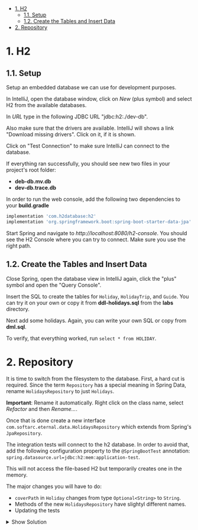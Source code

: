 - [1. H2](#1-h2)
  - [1.1. Setup](#11-setup)
  - [1.2. Create the Tables and Insert Data](#12-create-the-tables-and-insert-data)
- [2. Repository](#2-repository)

# 1. H2

## 1.1. Setup

Setup an embedded database we can use for development purposes.

In IntelliJ, open the database window, click on _New_ (plus symbol) and select H2 from the available databases.

In _URL_ type in the following JDBC URL "jdbc:h2:./dev-db".

Also make sure that the drivers are available. IntelliJ will shows a link "Download missing drivers". Click on it, if it is shown.

Click on "Test Connection" to make sure IntelliJ can connect to the database.

If everything ran successfully, you should see new two files in your project's root folder:

- **deb-db.mv.db**
- **dev-db.trace.db**

In order to run the web console, add the following two dependencies to your **build.gradle**

```groovy
implementation 'com.h2database:h2'
implementation 'org.springframework.boot:spring-boot-starter-data-jpa'
```

Start Spring and navigate to _http://localhost:8080/h2-console_. You should see the H2 Console where you can try to connect. Make sure you use the right path.

## 1.2. Create the Tables and Insert Data

Close Spring, open the database view in IntelliJ again, click the "plus" symbol and open the "Query Console".

Insert the SQL to create the tables for `Holiday`, `HolidayTrip`, and `Guide`. You can try it on your own or copy it from **ddl-holidays.sql** from the **labs** directory.

Next add some holidays. Again, you can write your own SQL or copy from **dml.sql**.

To verify, that everything worked, run `select * from HOLIDAY`.

# 2. Repository

It is time to switch from the filesystem to the database. First, a hard cut is required. Since the term `Repository` has a special meaning in Spring Data, rename `HolidaysRepository` to just `Holidays`.

**Important**: Rename it automatically. Right click on the class name, select _Refactor_ and then _Rename..._.

Once that is done create a new interface `com.softarc.eternal.data.HolidaysRepository` which extends from Spring's `JpaRepository`.

The integration tests will connect to the h2 database. In order to avoid that, add the following configuration property to the `@SpringBootTest` annotation: `spring.datasource.url=jdbc:h2:mem:application-test`.

This will not access the file-based H2 but temporarily creates one in the memory.

The major changes you will have to do:

- `coverPath` in `Holiday` changes from type `Optional<String>` to `String`.
- Methods of the new `HolidaysRepository` have slightyl different names.
- Updating the tests

<details>
<summary>Show Solution</summary>
<p>

**application.yml**

```yaml
spring:
  datasource:
    url: jdbc:h2:./dev-db
    driver-class-name: org.h2.Driver
```

**HolidaysRepository.java**

```java
package com.softarc.eternal.data;

import com.softarc.eternal.domain.Holiday;
import java.util.List;
import org.springframework.data.repository.CrudRepository;

public interface HolidaysRepository extends CrudRepository<Holiday, Long> {
  List<Holiday> findAll();
}

```

**Holiday.java**

```java
package com.softarc.eternal.domain;

import jakarta.persistence.*;
import java.util.HashSet;
import java.util.Set;
import lombok.AllArgsConstructor;
import lombok.Builder;
import lombok.Data;
import lombok.NoArgsConstructor;

@Data
@AllArgsConstructor
@NoArgsConstructor
@Builder
@Entity
public class Holiday {

  @Id
  @GeneratedValue(strategy = GenerationType.IDENTITY)
  private Long id;

  private String name;

  private String description;

  @Column(name = "COVERPATH")
  private String coverPath;

  @Builder.Default
  @Transient
  private List<HolidayTrip> trips = new ArrayList<>();
}

```

**HolidaysController.java**

For the changes in the controller, please checkout the diff from branch **solution-4-data-2-entity**.

</p>
</details>
